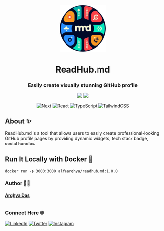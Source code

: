 <p align="center">
<img src="./public/logo.png" alt="logo" width="150">
<h1 align="center"> ReadHub.md </h1>
</p>

<div align="center">

### Easily create visually stunning GitHub profile

<img src="https://img.shields.io/badge/License-GPL3.0-green.svg"/>
<img src="https://img.shields.io/npm/v/npm.svg?logo=nodedotjs"/>

![Next](https://img.shields.io/badge/Next.js-%2320232a.svg?style=for-the-badge&logo=next.js)
![React](https://img.shields.io/badge/react-%2320232a.svg?style=for-the-badge&logo=react&logoColor=%2361DAFB)
![TypeScript](https://img.shields.io/badge/typetcript-%2320232a.svg?style=for-the-badge&logo=typescript&logoColor=%fff)
![TailwindCSS](https://img.shields.io/badge/tailwindcss-%2320232a.svg?style=for-the-badge&logo=tailwind-css&logoColor=%2361DAFB)

</div>

## About ✨

ReadHub.md is a tool that allows users to easily create professional-looking GitHub profile pages by providing dynamic widgets, tech stack badge, social handles.

## Run It Locally with Docker 🐳

```
docker run -p 3000:3000 alfaarghya/readhub.md:1.0.0
```

### Author ✍🏽

#### [Arghya Das](https://github.com/alfaarghya)

#

### Connect Here 🌐

[![LinkedIn](https://img.shields.io/badge/linkedin-%2320232a.svg?style=normal&logo=linkedIn&logoColor=%230077B5)](https://linkedin.com/in/alfaarghya)
[![Twitter](https://img.shields.io/badge/twitter-%2320232a.svg?style=normal&logo=twitter&logoColor=%230077B5)](https://twitter.com/alfaarghya)
[![Instagram](https://img.shields.io/badge/Instagram-%2320232a.svg?style=normal&logo=instagram&logoColor=white)](https://www.instagram.com/alfaarghya)
